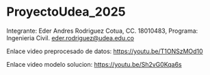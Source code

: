# ProyectoUdea_2025

Integrante:
Eder Andres Rodriguez Cotua, CC. 18010483, Programa: Ingenieria Civil. eder.rodriguez@udea.edu.co

Enlace video preprocesado de datos:
https://youtu.be/T1ONSzMOd10

Enlace video modelo solucion:
https://youtu.be/Sh2vG0Kqa6s
